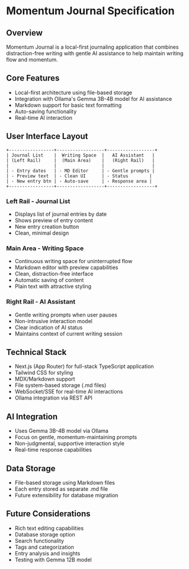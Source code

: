# Momentum Journal Specification

## Overview
Momentum Journal is a local-first journaling application that combines distraction-free writing with gentle AI assistance to help maintain writing flow and momentum.

## Core Features
- Local-first architecture using file-based storage
- Integration with Ollama's Gemma 3B-4B model for AI assistance
- Markdown support for basic text formatting
- Auto-saving functionality
- Real-time AI interaction

## User Interface Layout
```
+-----------------+------------------+------------------+
| Journal List    |  Writing Space  |   AI Assistant   |
| (Left Rail)     |  (Main Area)    |   (Right Rail)   |
|                 |                 |                  |
| - Entry dates   | - MD Editor     | - Gentle prompts |
| - Preview text  | - Clean UI      | - Status        |
| - New entry btn | - Auto-save     | - Response area |
+-----------------+------------------+------------------+
```

### Left Rail - Journal List
- Displays list of journal entries by date
- Shows preview of entry content
- New entry creation button
- Clean, minimal design

### Main Area - Writing Space
- Continuous writing space for uninterrupted flow
- Markdown editor with preview capabilities
- Clean, distraction-free interface
- Automatic saving of content
- Plain text with attractive styling

### Right Rail - AI Assistant
- Gentle writing prompts when user pauses
- Non-intrusive interaction model
- Clear indication of AI status
- Maintains context of current writing session

## Technical Stack
- Next.js (App Router) for full-stack TypeScript application
- Tailwind CSS for styling
- MDX/Markdown support
- File system-based storage (.md files)
- WebSocket/SSE for real-time AI interactions
- Ollama integration via REST API

## AI Integration
- Uses Gemma 3B-4B model via Ollama
- Focus on gentle, momentum-maintaining prompts
- Non-judgmental, supportive interaction style
- Real-time response capabilities

## Data Storage
- File-based storage using Markdown files
- Each entry stored as separate .md file
- Future extensibility for database migration

## Future Considerations
- Rich text editing capabilities
- Database storage option
- Search functionality
- Tags and categorization
- Entry analysis and insights
- Testing with Gemma 12B model 
